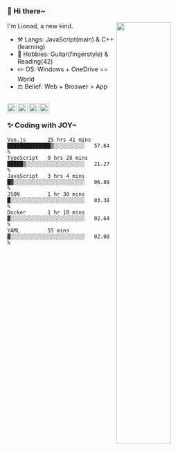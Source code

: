 ### 👋 Hi there~

[<img align="right" width="50%" src="https://github-readme-stats.vercel.app/api?username=Lionad-Morotar&show_icons=true">](https://metrics.lecoq.io/Lionad-Morotar?template=classic)

I'm Lionad, a new kind.

- ⚒️ Langs: JavaScript(main) & C++(learning)
- 🎨 Hobbies: Guitar(fingerstyle) & Reading(42)
- ✏️ OS: Windows + OneDrive == World
- ⚖️ Belief: Web + Broswer > App

<br />

<a href="https://www.lionad.art">
  <img align="left" alt="lionad-art" width="22px" src="https://cdn.jsdelivr.net/npm/simple-icons@3.1.0/icons/wordpress.svg" />
</a>
<a href="#1806234223">
  <img align="left" alt="1806234223" width="22px" src="https://cdn.jsdelivr.net/npm/simple-icons@3.1.0/icons/tencentqq.svg" />
</a>
<a href="https://www.zhihu.com/people/Lionad">
  <img align="left" alt="132yse" width="22px" src="https://cdn.jsdelivr.net/npm/simple-icons@3.1.0/icons/zhihu.svg" />
</a>
<a href="https://github.com/Lionad-Morotar">
  <img align="left" alt="yisar" width="22px" src="https://cdn.jsdelivr.net/npm/simple-icons@3.1.0/icons/github.svg" />
</a>

<br />

### ✨ Coding with JOY~

<!--START_SECTION:waka-->

```text
Vue.js       25 hrs 41 mins  ██████████████▒░░░░░░░░░░   57.64 %
TypeScript   9 hrs 28 mins   █████▒░░░░░░░░░░░░░░░░░░░   21.27 %
JavaScript   3 hrs 4 mins    █▓░░░░░░░░░░░░░░░░░░░░░░░   06.88 %
JSON         1 hr 30 mins    █░░░░░░░░░░░░░░░░░░░░░░░░   03.38 %
Docker       1 hr 10 mins    ▓░░░░░░░░░░░░░░░░░░░░░░░░   02.64 %
YAML         55 mins         ▓░░░░░░░░░░░░░░░░░░░░░░░░   02.08 %
```

<!--END_SECTION:waka-->
